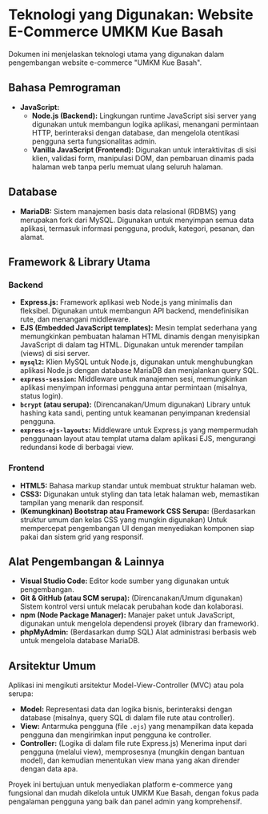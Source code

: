 # Teknologi yang Digunakan: Website E-Commerce UMKM Kue Basah

Dokumen ini menjelaskan teknologi utama yang digunakan dalam pengembangan website e-commerce "UMKM Kue Basah".

## Bahasa Pemrograman

*   **JavaScript:**
    *   **Node.js (Backend):** Lingkungan runtime JavaScript sisi server yang digunakan untuk membangun logika aplikasi, menangani permintaan HTTP, berinteraksi dengan database, dan mengelola otentikasi pengguna serta fungsionalitas admin.
    *   **Vanilla JavaScript (Frontend):** Digunakan untuk interaktivitas di sisi klien, validasi form, manipulasi DOM, dan pembaruan dinamis pada halaman web tanpa perlu memuat ulang seluruh halaman.

## Database

*   **MariaDB:** Sistem manajemen basis data relasional (RDBMS) yang merupakan fork dari MySQL. Digunakan untuk menyimpan semua data aplikasi, termasuk informasi pengguna, produk, kategori, pesanan, dan alamat.

## Framework & Library Utama

### Backend

*   **Express.js:** Framework aplikasi web Node.js yang minimalis dan fleksibel. Digunakan untuk membangun API backend, mendefinisikan rute, dan menangani middleware.
*   **EJS (Embedded JavaScript templates):** Mesin templat sederhana yang memungkinkan pembuatan halaman HTML dinamis dengan menyisipkan JavaScript di dalam tag HTML. Digunakan untuk merender tampilan (views) di sisi server.
*   **`mysql2`:** Klien MySQL untuk Node.js, digunakan untuk menghubungkan aplikasi Node.js dengan database MariaDB dan menjalankan query SQL.
*   **`express-session`:** Middleware untuk manajemen sesi, memungkinkan aplikasi menyimpan informasi pengguna antar permintaan (misalnya, status login).
*   **`bcrypt` (atau serupa):** (Direncanakan/Umum digunakan) Library untuk hashing kata sandi, penting untuk keamanan penyimpanan kredensial pengguna.
*   **`express-ejs-layouts`:** Middleware untuk Express.js yang mempermudah penggunaan layout atau templat utama dalam aplikasi EJS, mengurangi redundansi kode di berbagai view.

### Frontend

*   **HTML5:** Bahasa markup standar untuk membuat struktur halaman web.
*   **CSS3:** Digunakan untuk styling dan tata letak halaman web, memastikan tampilan yang menarik dan responsif.
*   **(Kemungkinan) Bootstrap atau Framework CSS Serupa:** (Berdasarkan struktur umum dan kelas CSS yang mungkin digunakan) Untuk mempercepat pengembangan UI dengan menyediakan komponen siap pakai dan sistem grid yang responsif.

## Alat Pengembangan & Lainnya

*   **Visual Studio Code:** Editor kode sumber yang digunakan untuk pengembangan.
*   **Git & GitHub (atau SCM serupa):** (Direncanakan/Umum digunakan) Sistem kontrol versi untuk melacak perubahan kode dan kolaborasi.
*   **npm (Node Package Manager):** Manajer paket untuk JavaScript, digunakan untuk mengelola dependensi proyek (library dan framework).
*   **phpMyAdmin:** (Berdasarkan dump SQL) Alat administrasi berbasis web untuk mengelola database MariaDB.

## Arsitektur Umum

Aplikasi ini mengikuti arsitektur Model-View-Controller (MVC) atau pola serupa:

*   **Model:** Representasi data dan logika bisnis, berinteraksi dengan database (misalnya, query SQL di dalam file rute atau controller).
*   **View:** Antarmuka pengguna (file `.ejs`) yang menampilkan data kepada pengguna dan mengirimkan input pengguna ke controller.
*   **Controller:** (Logika di dalam file rute Express.js) Menerima input dari pengguna (melalui view), memprosesnya (mungkin dengan bantuan model), dan kemudian menentukan view mana yang akan dirender dengan data apa.

Proyek ini bertujuan untuk menyediakan platform e-commerce yang fungsional dan mudah dikelola untuk UMKM Kue Basah, dengan fokus pada pengalaman pengguna yang baik dan panel admin yang komprehensif.

